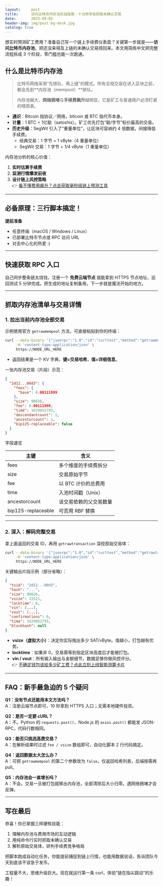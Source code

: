 ```yaml
---
layout:     post
title:      访问比特币内存池实战指南：十分钟学会抓取未确认交易
date:       2025-09-05
header-img: img/post-bg-desk.jpg
catalog: true
---
```


想实时预测矿工费用？准备自己写一个链上手续费仪表盘？关键第一步就是——**访问比特币内存池**，把还没来得及上链的未确认交易捞回来。本文用简练中文把完整流程拆成 3 个阶段，零门槛也能一次跑通。

## 什么是比特币内存池

> 比特币网络采用“先排队、再上链”的模式。所有合规交易在进入区块之前，都会先到**内存池（mempool）**排队。  
> 
> 内存池越大，**网络拥堵**与**手续费飙升**越明显，它是矿工与普通用户必须盯紧的晴雨表。

- **通识**：Bitcoin 指协议／网络，bitcoin 或 BTC 指代币本身。  
- **计量**：1 BTC = 1亿聪（satoshis）。矿工优先打包“聪/字节”标价最高的交易。  
- **历史升级**：SegWit 引入了“重量单位”，让区块可容纳约 4 倍数据，间接降低手续费。  
  - 经典交易：1 字节 = 1 vByte（4 重量单位）  
  - SegWit 交易：1 字节 = 1/4 vByte（1 重量单位）

内存池分析的核心价值：

1. **实时估算手续费**  
2. **监测行情爆发前夜**  
3. **设计链上风控策略**  
👉 [看不懂费用飙升？点击获取毫秒级链上预测工具](https://okxdog.com/)

---

## 必备原理：三行脚本搞定！

**提前准备**

- 任意终端（macOS / Windows / Linux）  
- 已部署比特币节点或 RPC 访问 URL  
- 对去中心化的热爱 :)

---

## 快速获取 RPC 入口

自己同步整条链太烧钱。注册一个 **免费云端节点** 就能拿到 HTTPS 节点地址，巡回测试 5 分钟完成。把生成的地址复制备用，下一步就是魔法开始的地方。

---

## 抓取内存池清单与交易详情

### 1. 拉出当前内存池全部交易

示例使用官方 `getrawmempool` 方法，可直接粘贴到你的终端：

```bash
curl --data-binary '{"jsonrpc":"1.0","id":"curltest","method":"getrawmempool","params":[true]}' \
     -H 'content-type:application/json' \
     https://NODE_URL_HERE
```

- 返回结果是一个 KV 字典，**键=交易哈希**，**值=详细信息**。

一张内存池交易（片段）示范：

```json
{
  "2d12...00d3": {
    "fees": {
      "base": 0.00111999
    },
    "size": 90826,
    "fee": 0.00111999,
    "time": 1629052793,
    "descendantcount": 1,
    "ancestorcount": 1,
    "bip125-replaceable": false
  }
}
```

字段速览

| 主键             | 含义                             |
|------------------|----------------------------------|
| fees             | 多个维度的手续费拆分             |
| size             | 交易原始字节                     |
| fee              | 以 BTC 计价的总费用               |
| time             | 入池时间戳（Unix）               |
| ancestorcount    | 该交易依赖的父交易数量            |
| bip125-replaceable | 可否用 RBF 替换                 |

---

### 2. 深入：解码完整交易

拿上面返回的交易 ID，再用 `getrawtransaction` 深挖原始交易体：

```bash
curl --data-binary '{"jsonrpc":"1.0","id":"curltest","method":"getrawtransaction","params":["2d1228abf0...00400d3",true]}' \
     -H 'content-type:application/json' \
     https://NODE_URL_HERE
```

关键输出片段示例（部分省略）：

```json
{
  "txid": "2d12...00d3",
  "hash": "...", 
  "size": 90826,
  "vsize": 22521,
  "locktime": 0,
  "vin": [...],
  "vout": [...],
  "confirmations": 0,
  "time": 1629052793,
  "blockhash": null
}
```

- **vsize（虚拟大小）**：决定你实际掏出多少 SAT/vByte。值越小，打包越有优势。  
- **locktime**：如果非 0，交易需等到指定区块高度后才能被打包。  
- **vin / vout**：所有输入输出与金额细节，数据足够你做风控评分。  
👉 [不确定钱包该给多少矿工费？点此立刻上线智能测算卡片](https://okxdog.com/)

---

## FAQ：新手最急迫的 5 个疑问

**Q1：没有节点还能用本文方法吗？**  
A：注册云端节点即可，10 秒拿到 HTTPS 入口；无需本地硬件投资。

**Q2：是否一定要 cURL？**  
A：不。Python 的 `requests.post()`、Node.js 的 `axios.post()` 都能发 JSON-RPC，代码行数相同。

**Q3：能否只挑选高费交易？**  
A：在解析结果时过滤 `fee / vsize` 数组即可，自动化脚本 2 行代码搞定。

**Q4：返回数据太大怎么办？**  
A：可把 `getrawmempool` 的第二个参数改为 `false`，仅返回哈希列表，后端按需再 pull。

**Q5：内存池会一直增长吗？**  
A：不会。交易一旦被打包就移出内存池，全部清除后大小归零。遇网络拥堵才会反弹。

---

## 写在最后

恭喜！你已掌握三样硬核技能：

1. 理解内存池与费用市场的互动逻辑  
2. 用纯命令行实时抓取未确认交易  
3. 解析原始交易体，研判手续费竞争格局  

把脚本跑成自动化任务，你能提前捕捉到链上行情，也能用数据说话，告诉团队今天到底该不该急于发币。

工程量不大，思维升级巨大。现在就运行第一条 curl，体验“链在指尖跳动”的乐趣！